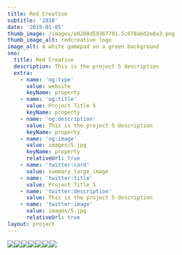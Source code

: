 ```yaml
---
title: Red Creative
subtitle: '2018'
date: '2019-01-05'
thumb_image: /images/e0208d59367701.5c078abd2e0a3.png
thumb_image_alt: redcreative logo
image_alt: A white gamepad on a green background
seo:
  title: Red Creative
  description: This is the project 5 description
  extra:
    - name: 'og:type'
      value: website
      keyName: property
    - name: 'og:title'
      value: Project Title 5
      keyName: property
    - name: 'og:description'
      value: This is the project 5 description
      keyName: property
    - name: 'og:image'
      value: images/5.jpg
      keyName: property
      relativeUrl: true
    - name: 'twitter:card'
      value: summary_large_image
    - name: 'twitter:title'
      value: Project Title 5
    - name: 'twitter:description'
      value: This is the project 5 description
    - name: 'twitter:image'
      value: images/5.jpg
      relativeUrl: true
layout: project
---
```

![](/images/e0208d59367701.5c078abd2e0a3-57789866.png)![](/images/e6704159367701.5c078abd2f484.png)![](/images/b2604159367701.5c078abd31393.png)![](/images/178de759367701.5c078abd2d7e1.png)![](/images/9974f159367701.5c078abd2fe2d-bc97a117.png)![](/images/a300a759367701.5c078abd2ec2d.png)![](/images/32d71d59367701.5c078abd3095e.png)
